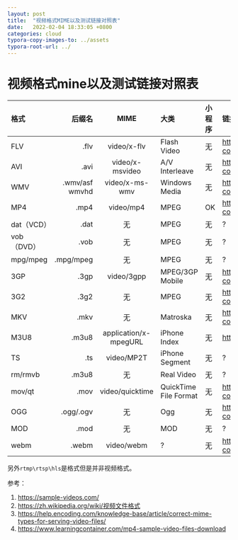 ```yaml
---
layout: post
title:  "视频格式MIME以及测试链接对照表"
date:   2022-02-04 18:33:05 +0800
categories: cloud
typora-copy-images-to: ../assets
typora-root-url: ../
---
```


# 视频格式mine以及测试链接对照表
| 格式 | 后缀名 | MIME | 大类 | 小程序 | 链接 |
| :---- | ----: | :----: | :---- | :---- | :---- |
| FLV | .flv | video/x-flv | Flash Video |  无 | https://www.learningcontainer.com/wp-content/uploads/2020/05/sample-flv-file.flv |
| AVI | .avi | video/x-msvideo | A/V Interleave |  无 | https://www.learningcontainer.com/wp-content/uploads/2020/05/sample-avi-file.avi |
| WMV | .wmv/asf wmvhd | video/x-ms-wmv | Windows Media |  无 | https://www.learningcontainer.com/wp-content/uploads/2020/05/sample-wmv-file.wmv |
| MP4 | .mp4 | video/mp4 | MPEG | OK | https://www.learningcontainer.com/wp-content/uploads/2020/05/sample-mp4-file.mp4 |
| dat（VCD） | .dat | 无 | MPEG |  无 | ? |
| vob（DVD） | .vob | 无 | MPEG |  无 | ? |
| mpg/mpeg | .mpg/mpeg | 无 | MPEG |  无 | ? |
| 3GP | .3gp | video/3gpp | MPEG/3GP Mobile |  无 | https://www.learningcontainer.com/wp-content/uploads/2020/05/sample-3gp-file.3gp |
| 3G2 | .3g2 | 无 | MPEG |  无 | https://www.learningcontainer.com/wp-content/uploads/2020/05/sample-3g2-file.3g2 |
| MKV | .mkv | 无 | Matroska |  无 | https://www.learningcontainer.com/wp-content/uploads/2020/05/sample-mkv-file.mkv |
| M3U8 | .m3u8 | application/x-mpegURL | iPhone Index |  无 | http://devimages.apple.com/iphone/samples/bipbop/bipbopall.m3u8 |
| TS | .ts | video/MP2T | iPhone Segment |  无 | ? |
| rm/rmvb | .m3u8 | 无 | Real Video |  无 | ? |
| mov/qt | .mov | video/quicktime | QuickTime File Format |  无 | https://www.learningcontainer.com/wp-content/uploads/2020/05/sample-mov-file.mov |
| OGG | .ogg/.ogv | 无 | Ogg |  无 | https://www.learningcontainer.com/wp-content/uploads/2020/05/sample-ogv-file.ogv |
| MOD | .mod | 无 | MOD |  无 | ? |
| webm | .webm | video/webm | ? |  无 |  https://www.learningcontainer.com/wp-content/uploads/2020/05/sample-webm-file.webm


另外`rtmp\rtsp\hls`是格式但是并非视频格式。

参考：
1. https://sample-videos.com/
2. https://zh.wikipedia.org/wiki/视频文件格式
3. https://help.encoding.com/knowledge-base/article/correct-mime-types-for-serving-video-files/
4. https://www.learningcontainer.com/mp4-sample-video-files-download
